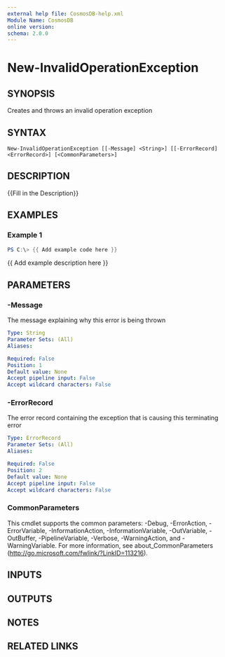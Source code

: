 ```yaml
---
external help file: CosmosDB-help.xml
Module Name: CosmosDB
online version:
schema: 2.0.0
---
```


# New-InvalidOperationException

## SYNOPSIS
Creates and throws an invalid operation exception

## SYNTAX

```
New-InvalidOperationException [[-Message] <String>] [[-ErrorRecord] <ErrorRecord>] [<CommonParameters>]
```

## DESCRIPTION
{{Fill in the Description}}

## EXAMPLES

### Example 1
```powershell
PS C:\> {{ Add example code here }}
```

{{ Add example description here }}

## PARAMETERS

### -Message
The message explaining why this error is being thrown

```yaml
Type: String
Parameter Sets: (All)
Aliases:

Required: False
Position: 1
Default value: None
Accept pipeline input: False
Accept wildcard characters: False
```

### -ErrorRecord
The error record containing the exception that is causing this terminating error

```yaml
Type: ErrorRecord
Parameter Sets: (All)
Aliases:

Required: False
Position: 2
Default value: None
Accept pipeline input: False
Accept wildcard characters: False
```

### CommonParameters
This cmdlet supports the common parameters: -Debug, -ErrorAction, -ErrorVariable, -InformationAction, -InformationVariable, -OutVariable, -OutBuffer, -PipelineVariable, -Verbose, -WarningAction, and -WarningVariable. For more information, see about_CommonParameters (http://go.microsoft.com/fwlink/?LinkID=113216).

## INPUTS

## OUTPUTS

## NOTES

## RELATED LINKS
